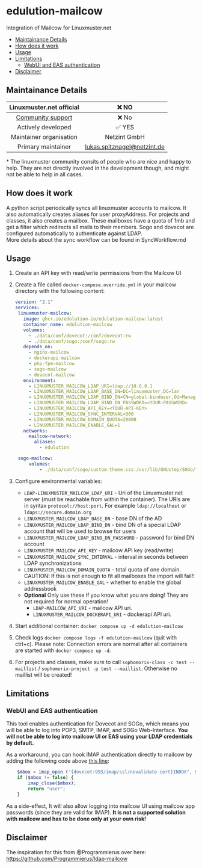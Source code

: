 # edulution-mailcow

Integration of Mailcow for Linuxmuster.net

- [Maintainance Details](#maintainance-details)
- [How does it work](#how-does-it-work)
- [Usage](#usage)
- [Limitations](#limitations)
  - [WebUI and EAS authentication](#webui-and-eas-authentication)
- [Disclaimer](#disclaimer)

## Maintainance Details

|             Linuxmuster.net official             |         ❌ NO         |
| :----------------------------------------------: | :---------------------: |
| [Community support](https://ask.linuxmuster.net) |        ❌ No        |
|                Actively developed                |         ✅ YES          |
|             Maintainer organisation              |      Netzint GmbH       |
|                Primary maintainer                | lukas.spitznagel@netzint.de |

\* The linuxmuster community consits of people who are nice and happy to help. They are not directly involved in the development though, and might not be able to help in all cases.

## How does it work

A python script periodically syncs all linuxmuster accounts to mailcow. It also automatically creates aliases for user proxyAddress.
For projects and classes, it also creates a mailbox. These mailboxes have a quota of 1mb and get a filter which redirects all mails to their members.
Sogo and dovecot are configured automatically to authenticate against LDAP.  
More details about the sync workflow can be found in SyncWorkflow.md

## Usage

1. Create an API key with read/write permissions from the Mailcow UI
2. Create a file called `docker-compose.override.yml` in your mailcow directory with the following content:

   ```yaml
   version: "2.1"
   services:
    linuxmuster-mailcow:
      image: ghcr.io/edulution-io/edulution-mailcow:latest
      container_name: edulution-mailcow
      volumes:
        - ./data/conf/dovecot:/conf/dovecot:rw
        - ./data/conf/sogo:/conf/sogo:rw
      depends_on:
        - nginx-mailcow
        - dockerapi-mailcow
        - php-fpm-mailcow
        - sogo-mailcow
        - dovecot-mailcow
      environment:
        - LINUXMUSTER_MAILCOW_LDAP_URI=ldap://10.0.0.1
        - LINUXMUSTER_MAILCOW_LDAP_BASE_DN=DC=linuxmuster,DC=lan
        - LINUXMUSTER_MAILCOW_LDAP_BIND_DN=CN=global-binduser,OU=Management,OU=GLOBAL,DC=linuxmuster,DC=lan
        - LINUXMUSTER_MAILCOW_LDAP_BIND_DN_PASSWORD=<YOUR-PASSWORD>
        - LINUXMUSTER_MAILCOW_API_KEY=<YOUR-API-KEY>
        - LINUXMUSTER_MAILCOW_SYNC_INTERVAL=300
        - LINUXMUSTER_MAILCOW_DOMAIN_QUOTA=20000
        - LINUXMUSTER_MAILCOW_ENABLE_GAL=1
      networks:
        mailcow-network:
          aliases:
            - edulution

    sogo-mailcow:
        volumes:
            - ./data/conf/sogo/custom-theme.css:/usr/lib/GNUstep/SOGo/WebServerResources/css/theme-default.css:z

   ```

3. Configure environmental variables:

   - `LDAP-LINUXMUSTER_MAILCOW_LDAP_URI` - Uri of the Linuxmuster.net server (must be reachable from within the container). The URIs are in syntax `protocol://host:port`. For example `ldap://localhost` or `ldaps://secure.domain.org`
   - `LINUXMUSTER_MAILCOW_LDAP_BASE_DN` - base DN of the AD
   - `LINUXMUSTER_MAILCOW_LDAP_BIND_DN` - bind DN of a special LDAP account that will be used to browse for users
   - `LINUXMUSTER_MAILCOW_LDAP_BIND_DN_PASSWORD` - password for bind DN account
   - `LINUXMUSTER_MAILCOW_API_KEY` - mailcow API key (read/write)
   - `LINUXMUSTER_MAILCOW_SYNC_INTERVAL` - interval in seconds between LDAP synchronizations
   - `LINUXMUSTER_MAILCOW_DOMAIN_QUOTA` - total quota of one domain. CAUTION! If this is not enough to fit all mailboxes the import will fail!!
   - `LINUXMUSTER_MAILCOW_ENABLE_GAL` - whether to enable the global addressbook
   - **Optional** Only use these if you know what you are doing! They are not required for normal operation!
     - `LDAP-MAILCOW_API_URI` - mailcow API uri.
     - `LINUXMUSTER_MAILCOW_DOCKERAPI_URI` - dockerapi API uri.

4. Start additional container: `docker compose up -d edulution-mailcow`
5. Check logs `docker compose logs -f edulution-mailcow` (quit with ctrl+c). Please note: Connection errors are normal after all containers are started with `docker compose up -d`.
6. For projects and classes, make sure to call `sophomorix-class -c test --maillist` / `sophomorix-project -p test --maillist`. Otherwise no maillist will be created!

## Limitations

### WebUI and EAS authentication

This tool enables authentication for Dovecot and SOGo, which means you will be able to log into POP3, SMTP, IMAP, and SOGo Web-Interface. **You will not be able to log into mailcow UI or EAS using your LDAP credentials by default.**

As a workaround, you can hook IMAP authentication directly to mailcow by adding the following code above [this line](https://github.com/mailcow/mailcow-dockerized/blob/48b74d77a0c39bcb3399ce6603e1ad424f01fc3e/data/web/inc/functions.inc.php#L608):

```php
    $mbox = imap_open ("{dovecot:993/imap/ssl/novalidate-cert}INBOX", $user, $pass);
    if ($mbox != false) {
        imap_close($mbox);
        return "user";
    }
```

As a side-effect, It will also allow logging into mailcow UI using mailcow app passwords (since they are valid for IMAP). **It is not a supported solution with mailcow and has to be done only at your own risk!**

## Disclaimer

The inspiration for this from @Programmierus over here: https://github.com/Programmierus/ldap-mailcow
